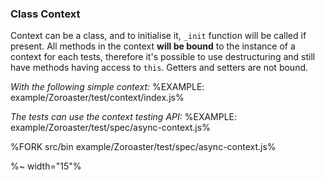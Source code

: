 ### Class Context

Context can be a class, and to initialise it, `_init` function will be called if present. All methods in the context **will be bound** to the instance of a context for each tests, therefore it's possible to use destructuring and still have methods having access to `this`. Getters and setters are not bound.

_With the following simple context:_
%EXAMPLE: example/Zoroaster/test/context/index.js%

_The tests can use the context testing API:_
%EXAMPLE: example/Zoroaster/test/spec/async-context.js%

%FORK src/bin example/Zoroaster/test/spec/async-context.js%

%~ width="15"%